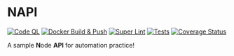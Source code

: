 # NAPI
[![Code QL](https://github.com/aniskhan001/napi/actions/workflows/codeql-analysis.yml/badge.svg)](https://github.com/aniskhan001/napi/actions/workflows/codeql-analysis.yml)
[![Docker Build & Push](https://github.com/aniskhan001/napi/actions/workflows/docker-build-push.yml/badge.svg)](https://github.com/aniskhan001/napi/actions/workflows/docker-build-push.yml)
[![Super Lint](https://github.com/aniskhan001/napi/actions/workflows/super-lint.yml/badge.svg)](https://github.com/aniskhan001/napi/actions/workflows/super-lint.yml)
[![Tests](https://github.com/aniskhan001/napi/actions/workflows/test-coverage.yml/badge.svg)](https://github.com/aniskhan001/napi/actions/workflows/test-coverage.yml)
[![Coverage Status](https://coveralls.io/repos/github/aniskhan001/napi/badge.svg?branch=main)](https://coveralls.io/github/aniskhan001/napi?branch=main)

A sample **N**ode **API** for automation practice!
